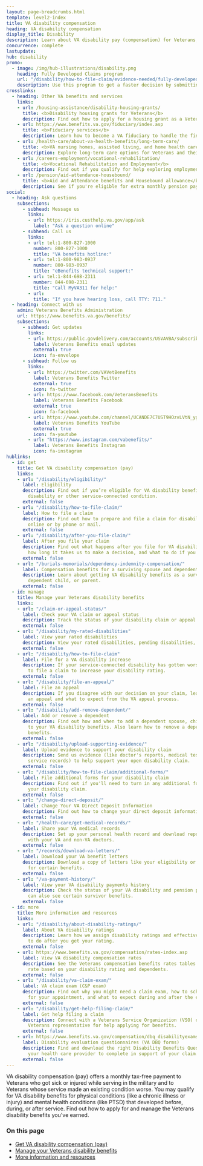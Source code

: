 ```yaml
---
layout: page-breadcrumbs.html
template: level2-index
title: VA disability compensation
heading: VA disability compensation
display_title: Disability
description: Learn about VA disability pay (compensation) for Veterans, including ratings, which conditions qualify, and how to file a claim. Find out if you can get VA disability pay for a service-connected disability (an illness or injury caused or made worse by your service).
concurrence: complete
lastupdate:
hub: disability
promo:
  - image: /img/hub-illustrations/disability.png
    heading: Fully Developed Claims program
    url: "/disability/how-to-file-claim/evidence-needed/fully-developed-claims/"
    description: Use this program to get a faster decision by submitting evidence along with your claim.
crosslinks:
  - heading: Other VA benefits and services
    links:
    - url: /housing-assistance/disability-housing-grants/
      title: <b>Disability housing grants for Veterans</b>
      description: Find out how to apply for a housing grant as a Veteran or service member with a service-connected disability.
    - url: https://www.benefits.va.gov/fiduciary/index.asp
      title: <b>Fiduciary services</b>
      description: Learn how to become a VA fiduciary to handle the financial affairs of a Veteran in need.
    - url: /health-care/about-va-health-benefits/long-term-care/
      title: <b>VA nursing homes, assisted living, and home health care</b>
      description: Explore long-term care options for Veterans and their caregivers.
    - url: /careers-employment/vocational-rehabilitation/
      title: <b>Vocational Rehabilitation and Employment</b>
      description: Find out if you qualify for help exploring employment options, any training you may need, and other voc rehab services.
    - url: /pension/aid-attendance-housebound/
      title: <b>Aid and Attendance benefits and Housebound allowance</b>
      description: See if you're eligible for extra monthly pension payments if you need more aid than you're currently receiving.
social:
  - heading: Ask questions
    subsections:
      - subhead: Message us
        links:
        - url: https://iris.custhelp.va.gov/app/ask
          label: "Ask a question online"
      - subhead: Call us
        links:
        - url: tel:1-800-827-1000
          number: 800-827-1000
          title: "VA benefits hotline:"
        - url: tel:1-800-983-0937
          number: 800-983-0937
          title: "eBenefits technical support:"
        - url: tel:1-844-698-2311
          number: 844-698-2311
          title: "Call MyVA311 for help:"
        - url:
          title: "If you have hearing loss, call TTY: 711."
  - heading: Connect with us
    admin: Veterans Benefits Administration
    url: https://www.benefits.va.gov/benefits/
    subsections:
      - subhead: Get updates
        links:
        - url: https://public.govdelivery.com/accounts/USVAVBA/subscriber/new
          label: Veterans Benefits email updates
          external: true
          icon: fa-envelope
      - subhead: Follow us
        links:
        - url: https://twitter.com/VAVetBenefits
          label: Veterans Benefits Twitter
          external: true
          icon: fa-twitter
        - url: https://www.facebook.com/VeteransBenefits
          label: Veterans Benefits Facebook
          external: true
          icon: fa-facebook
        - url: https://www.youtube.com/channel/UCANDE7C7UST9HOzvLVtN_yg
          label: Veterans Benefits YouTube
          external: true
          icon: fa-youtube
        - url: "https://www.instagram.com/vabenefits/"
          label: Veterans Benefits Instagram
          icon: fa-instagram
hublinks:
  - id: get
    title: Get VA disability compensation (pay)
    links:
    - url: "/disability/eligibility/"
      label: Eligibility
      description: Find out if you’re eligible for VA disability benefits for a presumptive
        disability or other service-connected condition.
      external: false
    - url: "/disability/how-to-file-claim/"
      label: How to file a claim
      description: Find out how to prepare and file a claim for disability compensation
        online or by phone or mail.
      external: false
    - url: "/disability/after-you-file-claim/"
      label: After you file your claim
      description: Find out what happens after you file for VA disability compensation,
        how long it takes us to make a decision, and what to do if you disagree.
      external: false
    - url: "/burials-memorials/dependency-indemnity-compensation/"
      label: Compensation benefits for a surviving spouse and dependents (VA DIC)
      description: Learn about getting VA disability benefits as a surviving spouse,
        dependent child, or parent.
      external: false
  - id: manage
    title: Manage your Veterans disability benefits
    links:
    - url: "/claim-or-appeal-status/"
      label: Check your VA claim or appeal status
      description: Track the status of your disability claim or appeal.
      external: false
    - url: "/disability/my-rated-disabilities"
      label: View your rated disabilities
      description: View your rated disabilities, pending disabilities, and total combined disability rating.
      external: false
    - url: "/disability/how-to-file-claim"
      label: File for a VA disability increase
      description: If your service-connected disability has gotten worse, find out how
        to file a claim to increase your disability rating.
      external: false
    - url: "/disability/file-an-appeal/"
      label: File an appeal
      description: If you disagree with our decision on your claim, learn how to file
        an appeal and what to expect from the VA appeal process.
      external: false
    - url: "/disability/add-remove-dependent/"
      label: Add or remove a dependent
      description: Find out how and when to add a dependent spouse, child, or parent
        to your VA disability benefits. Also learn how to remove a dependent from your
        benefits.
      external: false
    - url: "/disability/upload-supporting-evidence/"
      label: Upload evidence to support your disability claim
      description: Send us evidence (like doctor's reports, medical test results, or
        service records) to help support your open disability claim.
      external: false
    - url: "/disability/how-to-file-claim/additional-forms/"
      label: File additional forms for your disability claim
      description: Find out if you'll need to turn in any additional forms to support
        your disability claim.
      external: false
    - url: "/change-direct-deposit/"
      label: Change Your VA Direct Deposit Information
      description: Find out how to change your direct deposit information online.
      external: false
    - url: "/health-care/get-medical-records/"
      label: Share your VA medical records
      description: Set up your personal health record and download reports to share
        with your VA and non-VA doctors.
      external: false
    - url: "/records/download-va-letters/"
      label: Download your VA benefit letters
      description: Download a copy of letters like your eligibility or award letter
        for certain benefits.
      external: false
    - url: "/va-payment-history/"
      label: View your VA disability payments history
      description: Check the status of your VA disability and pension payments. You
        can also see certain survivor benefits.
      external: false
  - id: more
    title: More information and resources
    links:
    - url: "/disability/about-disability-ratings/"
      label: About VA disability ratings
      description: Learn how we assign disability ratings and effective dates, and what
        to do after you get your rating.
      external: false
    - url: https://www.benefits.va.gov/compensation/rates-index.asp
      label: View VA disability compensation rates
      description: See the Veterans compensation benefits rates tables to find your
        rate based on your disability rating and dependents.
      external: false
    - url: "/disability/va-claim-exam/"
      label: VA claim exam (C&P exam)
      description: Find out why you might need a claim exam, how to schedule and prepare
        for your appointment, and what to expect during and after the exam.
      external: false
    - url: "/disability/get-help-filing-claim/"
      label: Get help filing a claim
      description: Connect with a Veterans Service Organization (VSO) or accredited
        Veterans representative for help applying for benefits.
      external: false
    - url: https://www.benefits.va.gov/compensation/dbq_disabilityexams.asp
      label: Disability evaluation questionnaires (VA DBQ forms)
      description: Find and download the right Disability Benefits Questionnaire for
        your health care provider to complete in support of your claim.
      external: false
---
```


<p class="va-introtext">
VA disability compensation (pay) offers a monthly tax-free payment to Veterans who got sick or injured while serving in the military and to Veterans whose service made an existing condition worse. You may qualify for VA disability benefits for physical conditions (like a chronic illness or injury) and mental health conditions (like PTSD) that developed before, during, or after service. Find out how to apply for and manage the Veterans disability benefits you've earned.
</p>

<h3>On this page</h3>

<ul>
  <li><a href="#get">Get VA disability compensation (pay)</a></li>
  <li><a href="#manage">Manage your Veterans disability benefits</a></li>
  <li><a href="#more">More information and resources</a></li>
</ul>
